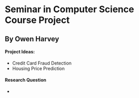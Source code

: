 # Seminar in Computer Science Course Project
## By Owen Harvey

#### Project Ideas:
- Credit Card Fraud Detection
- Housing Price Prediction

#### Research Question
- 
